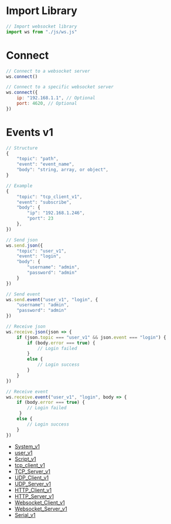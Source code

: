 # Import Library

```js
// Import websocket library
import ws from "./js/ws.js"
```

# Connect

```js
// Connect to a websocket server
ws.connect()
```

```js
// Connect to a specific websocket server
ws.connect({
	ip: "192.168.1.1", // Optional
	port: 4620, // Optional
})
```

# Events v1

```js
// Structure
{
	"topic": "path",
	"event": "event_name",
	"body": "string, array, or object",
}

// Example
{
	"topic": "tcp_client_v1",
	"event": "subscribe",
	"body": {
	    "ip": "192.168.1.246",
	    "port": 23
	},
})

// Send json
ws.send.json({
	"topic": "user_v1",
	"event": "login",
	"body": {
		"username": "admin",
		"password": "admin"
	}
})

// Send event
ws.send.event("user_v1", "login", {
	"username": "admin",
	"password": "admin"
})

// Receive json
ws.receive.json(json => {
	if (json.topic === "user_v1" && json.event === "login") {
		if (body.error === true) {
			// Login failed
		}
		else {
			// Login success
		}
	}
})

// Receive event
ws.receive.event("user_v1", "login", body => {
	if (body.error === true) {
		// Login failed
	 }
	else {
		// Login success
	}
})
```

- [System_v1](./System_v1.md)
- [user_v1](user_v1.md)
- [Script_v1](./Script_v1.md)
- [tcp_client_v1](tcp_client_v1.md)
- [TCP_Server_v1](./TCP_Server_v1.md)
- [UDP_Client_v1](./UDP_Client_v1.md)
- [UDP_Server_v1](./UDP_Server_v1.md)
- [HTTP_Client_v1](./HTTP_Client_v1.md)
- [HTTP_Server_v1](./HTTP_Server_v1.md)
- [Websocket_Client_v1](./Websocket_Client_v1.md)
- [Websocket_Server_v1](./Websocket_Server_v1.md)
- [Serial_v1](./Serial_v1.md)
